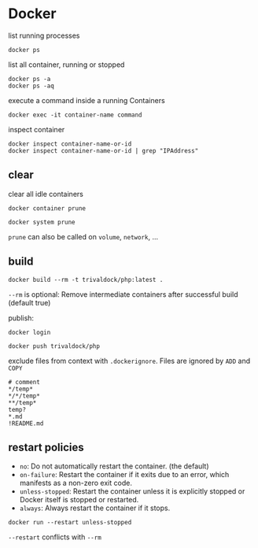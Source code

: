 # Docker

list running processes

```
docker ps
```

list all container, running or stopped

```
docker ps -a
docker ps -aq
```

execute a command inside a running Containers

```
docker exec -it container-name command
```

inspect container

```
docker inspect container-name-or-id
docker inspect container-name-or-id | grep "IPAddress"
```

## clear

clear all idle containers

```
docker container prune
```

```
docker system prune
```

`prune` can also be called on `volume`, `network`, ...

## build

```
docker build --rm -t trivaldock/php:latest .
```

`--rm` is optional: Remove intermediate containers after successful build
(default true)

publish:

```
docker login

docker push trivaldock/php
```

exclude files from context with `.dockerignore`. Files are ignored by `ADD` and
`COPY`

```docker
# comment
*/temp*
*/*/temp*
**/temp*
temp?
*.md
!README.md
```

## restart policies

* `no`: Do not automatically restart the container. (the default)
* `on-failure`: Restart the container if it exits due to an error, which manifests as a non-zero exit code.
* `unless-stopped`: Restart the container unless it is explicitly stopped or Docker itself is stopped or restarted.
* `always`: Always restart the container if it stops.

```
docker run --restart unless-stopped
```

`--restart` conflicts with `--rm`
